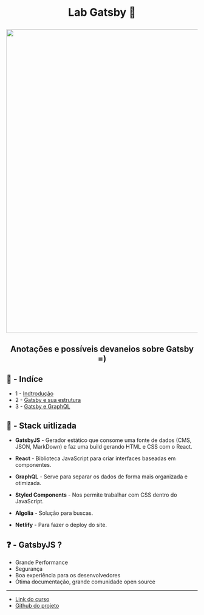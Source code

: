 <h1 align="center">

  Lab Gatsby :purple_heart:
</h1>
<p align="center"> 
<img src="https://felipeelia.com.br/wp-content/uploads/2019/09/gatsby.gif" width="800">
</p>

<h2 align="center">  
  Anotações e possíveis devaneios sobre Gatsby =)
</h2>

## :robot: - Indíce

- 1 - [Indtrodução](https://github.com/comicodarko/Lab-Gatsby)
- 2 - [Gatsby e sua estrutura](https://github.com/comicodarko/Lab-Gatsby/tree/master/02%20-Gatsby%20e%20sua%20estrutura)
- 3 - [Gatsby e GraphQL]()

## :rocket: - Stack uitlizada

- **GatsbyJS** - Gerador estático que consome uma fonte de dados (CMS, JSON, MarkDown) e faz uma build gerando HTML e CSS com o React.

- **React** - Biblioteca JavaScript para criar interfaces baseadas em componentes.

- **GraphQL** - Serve para separar os dados de forma mais organizada e otimizada.

- **Styled Components** - Nos permite trabalhar com CSS dentro do JavaScript.

- **Algolia** - Solução para buscas.

- **Netlify** - Para fazer o deploy do site. 

## :question: - GatsbyJS ?

- Grande Performance 
- Segurança
- Boa experiência para os desenvolvedores
- Ótima documentação, grande comunidade open source
****

- [Link do curso](https://www.udemy.com/course/gatsby-crie-um-site-pwa-com-react-graphql-e-netlify-cms/)
- [Github do projeto](https://github.com/willianjusten/gatsby-course/)
